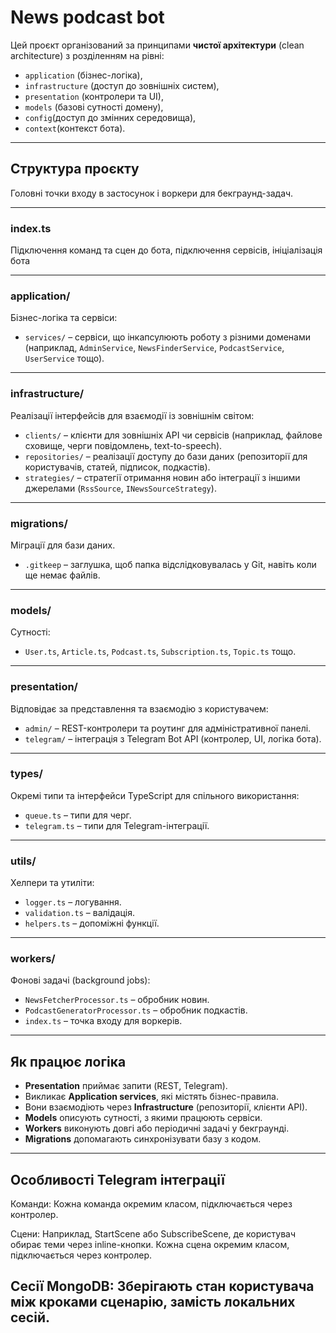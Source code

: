# News podcast bot

Цей проєкт організований за принципами **чистої архітектури** (clean architecture) з розділенням на рівні:
- `application` (бізнес-логіка),
- `infrastructure` (доступ до зовнішніх систем),
- `presentation` (контролери та UI),
- `models` (базові сутності домену),
- `config`(доступ до змінних середовища),
- `context`(контекст бота).
---

## Структура проєкту

Головні точки входу в застосунок і воркери для бекграунд-задач.

---
### **index.ts**
Підключення команд та сцен до бота, підключення сервісів, ініціалізація бота

---

### **application/**
Бізнес-логіка та сервіси:
- `services/` – сервіси, що інкапсулюють роботу з різними доменами  
  (наприклад, `AdminService`, `NewsFinderService`, `PodcastService`, `UserService` тощо).

---

### **infrastructure/**
Реалізації інтерфейсів для взаємодії із зовнішнім світом:
- `clients/` – клієнти для зовнішніх API чи сервісів (наприклад, файлове сховище, черги повідомлень, text-to-speech).
- `repositories/` – реалізації доступу до бази даних (репозиторії для користувачів, статей, підписок, подкастів).
- `strategies/` – стратегії отримання новин або інтеграції з іншими джерелами (`RssSource`, `INewsSourceStrategy`).

---

### **migrations/**
Міграції для бази даних.
- `.gitkeep` – заглушка, щоб папка відслідковувалась у Git, навіть коли ще немає файлів.

---

### **models/**
Сутності:
- `User.ts`, `Article.ts`, `Podcast.ts`, `Subscription.ts`, `Topic.ts` тощо.

---

### **presentation/**
Відповідає за представлення та взаємодію з користувачем:
- `admin/` – REST-контролери та роутинг для адміністративної панелі.
- `telegram/` – інтеграція з Telegram Bot API (контролер, UI, логіка бота).

---

### **types/**
Окремі типи та інтерфейси TypeScript для спільного використання:
- `queue.ts` – типи для черг.
- `telegram.ts` – типи для Telegram-інтеграції.

---

### **utils/**
Хелпери та утиліти:
- `logger.ts` – логування.
- `validation.ts` – валідація.
- `helpers.ts` – допоміжні функції.

---

### **workers/**
Фонові задачі (background jobs):
- `NewsFetcherProcessor.ts` – обробник новин.
- `PodcastGeneratorProcessor.ts` – обробник подкастів.
- `index.ts` – точка входу для воркерів.

---

## Як працює логіка
- **Presentation** приймає запити (REST, Telegram).
- Викликає **Application services**, які містять бізнес-правила.
- Вони взаємодіють через **Infrastructure** (репозиторії, клієнти API).
- **Models** описують сутності, з якими працюють сервіси.
- **Workers** виконують довгі або періодичні задачі у бекграунді.
- **Migrations** допомагають синхронізувати базу з кодом.

--- 

## Особливості Telegram інтеграції

Команди:
Кожна команда окремим класом, підключається через контролер.

Сцени:
Наприклад, StartScene або SubscribeScene, де користувач обирає теми через inline-кнопки.
Кожна сцена окремим класом, підключається через контролер.

Сесії MongoDB:
Зберігають стан користувача між кроками сценарію, замість локальних сесій.
---
